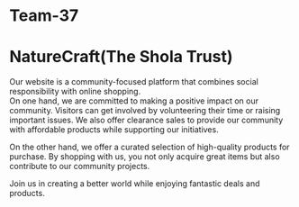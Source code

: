 # Team-37
<h1>NatureCraft(The Shola Trust)</h1>
<p>Our website is a community-focused platform that combines social responsibility with online shopping.
  <br>
  On one hand, we are committed to making a positive impact on our community. Visitors can get involved by volunteering their time or raising important issues. We also offer clearance sales to provide our community with affordable products while supporting our initiatives.

On the other hand, we offer a curated selection of high-quality products for purchase. By shopping with us, you not only acquire great items but also contribute to our community projects.

Join us in creating a better world while enjoying fantastic deals and products.
</p>

